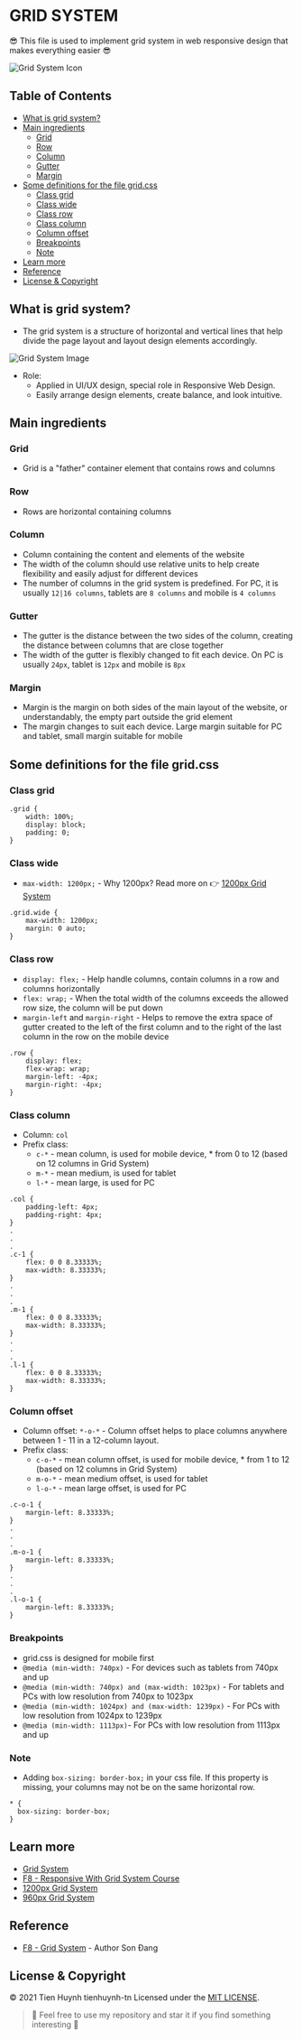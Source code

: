 # GRID SYSTEM 

:sunglasses: This file is used to implement grid system in web responsive design that makes everything easier :sunglasses: 

![Grid System Icon](https://encrypted-tbn0.gstatic.com/images?q=tbn:ANd9GcQBFLqazOtesocUbT-MKuD36MZsfBvOrMp60A&usqp=CAU)

## Table of Contents
- [What is grid system?](#what-is-grid-system)
- [Main ingredients](#main-ingredients)
  - [Grid](#grid)  
  - [Row](#row)  
  - [Column](#column)  
  - [Gutter](#gutter)  
  - [Margin](#margin)  
- [Some definitions for the file grid.css](#some-definitions-for-the-file-gridcss)
  - [Class grid](#class-grid)
  - [Class wide](#class-wide)
  - [Class row](#class-row)
  - [Class column](#class-column)
  - [Column offset](#column-offset)
  - [Breakpoints](#breakpoints)
  - [Note](#note)
- [Learn more](#learn-more)
- [Reference](#reference)
- [License & Copyright](#license--copyright)

## What is grid system?

- The grid system is a structure of horizontal and vertical lines that help divide the page layout and layout design elements accordingly.

![Grid System Image](https://miro.medium.com/max/2000/1*hw8EKWA-DNytrtbzgZ_dEw.png)

- Role:
  - Applied in UI/UX design, special role in Responsive Web Design.
  - Easily arrange design elements, create balance, and look intuitive.

## Main ingredients
### Grid
- Grid is a "father" container element that contains rows and columns
### Row
- Rows are horizontal containing columns
### Column
- Column containing the content and elements of the website
- The width of the column should use relative units to help create flexibility and easily adjust for different devices
- The number of columns in the grid system is predefined. For PC, it is usually `12|16 columns`, tablets are `8 columns` and mobile is `4 columns`
### Gutter
- The gutter is the distance between the two sides of the column, creating the distance between columns that are close together
- The width of the gutter is flexibly changed to fit each device. On PC is usually `24px`, tablet is `12px` and mobile is `8px`
### Margin
- Margin is the margin on both sides of the main layout of the website, or understandably, the empty part outside the grid element
- The margin changes to suit each device. Large margin suitable for PC and tablet, small margin suitable for mobile

## Some definitions for the file grid.css
### Class grid
```
.grid {
    width: 100%;
    display: block;
    padding: 0;
}
```
### Class wide
- `max-width: 1200px;` - Why 1200px? Read more on :point_right: [1200px Grid System](https://1200px.com/)
```
.grid.wide {
    max-width: 1200px;
    margin: 0 auto;
}
```
### Class row
- `display: flex;` - Help handle columns, contain columns in a row and columns horizontally
- `flex: wrap;` - When the total width of the columns exceeds the allowed row size, the column will be put down
- `margin-left` and `margin-right` - Helps to remove the extra space of gutter created to the left of the first column and to the right of the last column in the row on the mobile device
```
.row {
    display: flex;
    flex-wrap: wrap;
    margin-left: -4px; 
    margin-right: -4px;
}
```
### Class column
- Column: `col`
- Prefix class: 
  - `c-*` - mean column, is used for mobile device, * from 0 to 12 (based on 12 columns in Grid System)
  - `m-*` - mean medium, is used for tablet
  - `l-*` - mean large, is used for PC
```
.col {
    padding-left: 4px;
    padding-right: 4px;
}
.
.
.
.c-1 {
    flex: 0 0 8.33333%;
    max-width: 8.33333%;
}
.
.
.
.m-1 {
    flex: 0 0 8.33333%;
    max-width: 8.33333%;
}
.
.
.
.l-1 {
    flex: 0 0 8.33333%;
    max-width: 8.33333%;
}
```

### Column offset
- Column offset: `*-o-*` - Column offset helps to place columns anywhere between 1 - 11 in a 12-column layout.
- Prefix class: 
  - `c-o-*` - mean column offset, is used for mobile device, * from 1 to 12 (based on 12 columns in Grid System)
  - `m-o-*` - mean medium offset, is used for tablet
  - `l-o-*` - mean large offset, is used for PC
```
.c-o-1 {
    margin-left: 8.33333%;
}
.
.
.
.m-o-1 {
    margin-left: 8.33333%;
}
.
.
.
.l-o-1 {
    margin-left: 8.33333%;
}
```

### Breakpoints
- grid.css is designed for mobile first
- `@media (min-width: 740px)` - For devices such as tablets from 740px and up
- `@media (min-width: 740px) and (max-width: 1023px)` - For tablets and PCs with low resolution from 740px to 1023px
- `@media (min-width: 1024px) and (max-width: 1239px)` - For PCs with low resolution from 1024px to 1239px
- `@media (min-width: 1113px)`- For PCs with low resolution from 1113px and up

### Note
- Adding `box-sizing: border-box;` in your css file. If this property is missing, your columns may not be on the same horizontal row.
```
* {
  box-sizing: border-box;
}
```

## Learn more
- [Grid System](https://getbootstrap.com/docs/4.3/layout/grid/)
- [F8 - Responsive With Grid System Course](https://fullstack.edu.vn/courses/responsive-web-design)
- [1200px Grid System](https://1200px.com/)
- [960px Grid System](https://960.gs/)

## Reference
- [F8 - Grid System](https://codepen.io/ng-ngc-sn-the-bashful/pen/dyovNrP) - Author Son Đang

## License & Copyright
&copy; 2021 Tien Huynh tienhuynh-tn Licensed under the [MIT LICENSE](https://github.com/tienhuynh-tn/grid-system/blob/master/LICENSE).

> :love_you_gesture: Feel free to use my repository and star it if you find something interesting :love_you_gesture:



